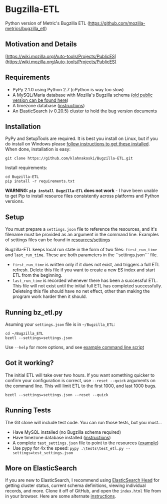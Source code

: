 
Bugzilla-ETL
============

Python version of Metric's Bugzilla ETL (https://github.com/mozilla-metrics/bugzilla_etl)

Motivation and Details
----------------------

[https://wiki.mozilla.org/Auto-tools/Projects/PublicES](https://wiki.mozilla.org/Auto-tools/Projects/PublicES)

Requirements
------------

  * PyPy 2.1.0 using Python 2.7  (cPython is way too slow)
  * A MySQL/Maria database with Mozilla's Bugzilla schema ([old public version can be found here](http://people.mozilla.com/~mhoye/bugzilla/))
  * A timezone database ([instructions](./tests/resources/mySQL/README.md))
  * An ElasticSearch (v 0.20.5) cluster to hold the bug version documents

Installation
------------

PyPy and SetupTools are required.  It is best you install on Linux, but if you do install on Windows please [follow instructions to get these installed](https://github.com/klahnakoski/pyLibrary#windows-7-install-instructions-for-python).  When done, installation is easy:

    git clone https://github.com/klahnakoski/Bugzilla-ETL.git

Install requirements:

    cd Bugzilla-ETL
    pip install -r requirements.txt

**WARNING: ```pip install Bugzilla-ETL``` does not work** - I have been unable to get Pip to install resource files consistently across platforms and Python versions.


Setup
-----

You must prepare a ```settings.json``` file to reference the resources, and it's filename must be provided as an argument in the command line. Examples of settings files can be found in [resources/settings](resources/settings)

Bugzilla-ETL keeps local run state in the form of two files: ```first_run_time``` and ```last_run_time```.  These are both parameters in the ``settings.json``` file.

  * ```first_run_time``` is written only if it does not exist, and triggers a full ETL refresh.  Delete this file if you want to create a new ES index and start ETL from the beginning.
  * ```last_run_time``` is recorded whenever there has been a successful ETL.  This file will not exist until the initial full ETL has completed successfully.  Deleteing this file should have no net effect, other than making the program work harder then it should.

Running bz_etl.py
------------------

Asuming your ```settings.json``` file is in ```~/Bugzilla_ETL```:

    cd ~/Bugzilla_ETL
    bzetl --settings=settings.json

Use ```--help``` for more options, and see [example command line script](resources/scripts/bz_etl.bat)

Got it working?
--------------

The initial ETL will take over two hours.  If you want something quicker to confirm your configuration is correct, use ```--reset --quick``` arguments on the command line.   This will limit ETL to the first 1000, and last 1000 bugs.

    bzetl --settings=settings.json --reset --quick


Running Tests
-------------

The Git clone will include test code.  You can run those tests, but you must...

  * Have MySQL installed (no Bugzilla schema required)
  * Have timezone database installed ([instructions](./tests/resources/mySQL/README.md))
  * A complete ```test_settings.json``` file to point to the resources ([example](./resources/settings/test_settings_example.json))
  * Use pypy for 4x the speed: ```pypy .\tests\test_etl.py --settings=test_settings.json```


More on ElasticSearch
---------------------

If you are new to ElasticSearch, I recommend using [ElasticSearch Head](https://github.com/mobz/elasticsearch-head)
for getting cluster status, current schema definitions, viewing individual
records, and more.  Clone it off of GitHub, and open the ```index.html``` file
from in your browser.  Here are some alternate [instructions](http://mobz.github.io/elasticsearch-head/).

